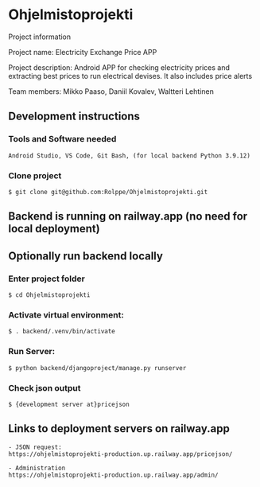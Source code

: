 # Ohjelmistoprojekti

Project information

  Project name: Electricity Exchange Price APP
    
  Project description: Android APP for checking 
    electricity prices and extracting best prices 
    to run electrical devises. It also includes price alerts
    
  Team members: Mikko Paaso, Daniil Kovalev, Waltteri Lehtinen
  
  ## Development instructions
  ### Tools and Software needed
    Android Studio, VS Code, Git Bash, (for local backend Python 3.9.12)
  
  ### Clone project
    $ git clone git@github.com:Rolppe/Ohjelmistoprojekti.git

  ## Backend is running on railway.app (no need for local deployment)
  
  ## Optionally run backend locally
  
  ### Enter project folder
    $ cd Ohjelmistoprojekti
  
  ### Activate virtual environment: 
    $ . backend/.venv/bin/activate
    
  ### Run Server: 
    $ python backend/djangoproject/manage.py runserver
    
  ### Check json output
    $ {development server at}pricejson

  ## Links to deployment servers on railway.app
  
    - JSON request: 
    https://ohjelmistoprojekti-production.up.railway.app/pricejson/
    
    - Administration 
    https://ohjelmistoprojekti-production.up.railway.app/admin/
